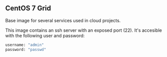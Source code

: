 ## CentOS 7 Grid

Base image for several services used in cloud projects.

This image contains an ssh server with an exposed port (22).
It's accesible with the following user and password:

```bash
username: "admin"
password: "passwd"
```